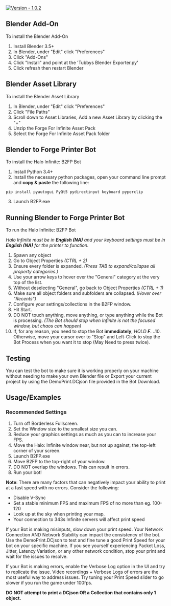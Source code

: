 [![Version - 1.0.2](https://img.shields.io/badge/Version-1.0.2-critical)](https://)

## Blender Add-On

To install the Blender Add-On

1. Install Blender 3.5+
2. In Blender, under "Edit" click "Preferences"
3. Click "Add-Ons"
4. Click "Install" and point at the 'Tubbys Blender Exporter.py'
5. Click refresh then restart Blender

## Blender Asset Library

To install the Blender Asset Library

1. In Blender, under "Edit" click "Preferences"
2. Click "File Paths"
3. Scroll down to Asset Libraries, Add a new Asset Library by clicking the "+"
4. Unzip the Forge For Infinite Asset Pack
4. Select the Forge For Infinite Asset Pack folder
## Blender to Forge Printer Bot

To install the Halo Infinite: B2FP Bot

1. Install Python 3.4+
2. Install the necessary python packages, open your command line prompt and **copy & paste** the following line:
```
pip install pyautogui PyQt5 pydirectinput keyboard pyperclip
```
3. Launch B2FP.exe
## Running Blender to Forge Printer Bot

To run the Halo Infinite: B2FP Bot

*Halo Infinite must be in **English (NA)** and your keyboard settings must be in **English (NA)** for the printer to function.*

1. Spawn any object
2. Go to Object Properties *(CTRL + 2)*
3. Ensure every folder is expanded. *(Press TAB to expand/collapse all property categories.)*
4. Use your arrow keys to hover over the "General" category at the very top of the list.
5. Without deselecting "General", go back to Object Properties *(CTRL + 1)*
6. Make sure all object folders and subfolders are collapsed. *(Hover over "Recents")*
7. Configure your settings/collections in the B2FP window.
8. Hit Start.
9. DO NOT touch anything, move anything, or type anything while the Bot is processing. *(The Bot should stop when Infinite is not the focused window, but chaos *can* happen)*
10. If, for any reason, you need to stop the Bot **immediately**, *HOLD **F***.
..10. Otherwise, move your cursor over to "Stop" and Left-Click to stop the Bot Process when you want it to stop (May Need to press twice).
## Testing

You can test the bot to make sure it is working properly on your machine without needing to make your own Blender file or Export your current project by using the DemoPrint.DCjson file provided in the Bot Download.

## Usage/Examples

### Recommended Settings

1. Turn off Borderless Fullscreen.
2. Set the Window size to the smallest size you can.
3. Reduce your graphics settings as much as you can to increase your FPS.
4. Move the Halo: Infinite window near, but not up against, the top-left corner of your screen.
5. Launch B2FP.exe
6. Move B2FP to the top-right of your window.
7. DO NOT overlap the windows. This can result in errors.
8. Run your bot!

**Note**: There are many factors that can negatively impact your ability to print at a fast speed with no errors. Consider the following:
- Disable V-Sync
- Set a stable minimum FPS and maximum FPS of no more than eg. 100-120
- Look up at the sky when printing your map.
- Your connection to 343s Infinite servers will affect print speed

If your Bot is making misinputs, slow down your print speed. Your Network Connection AND Network Stability can impact the consistency of the bot. Use the DemoPrint.DCjson to test and fine tune a good Print Speed for your bot on your specific machine. If you see yourself experiencing Packet Loss, Jitter, Latency Variation, or any other network condition, stop your print and wait for the issues to resolve.

If your Bot is making errors, enable the Verbose Log option in the UI and try to replicate the issue. Video recordings + Verbose Logs of errors are the most useful way to address issues. Try tuning your Print Speed slider to go slower if you run the game under 100fps.

**DO NOT attempt to print a DCjson OR a Collection that contains only 1 object.**
